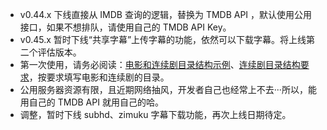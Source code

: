 - v0.44.x 下线直接从 IMDB 查询的逻辑，替换为 TMDB API ，默认使用公用接口，如果不想排队，请使用自己的 TMDB API Key。
- v0.45.x 暂时下线“共享字幕”上传字幕的功能，依然可以下载字幕。将上线第二个评估版本。
- 第一次使用，请务必阅读：[电影和连续剧目录结构示例](https://github.com/ChineseSubFinder/ChineseSubFinder/blob/docs/DesignFile/电影和连续剧目录结构示例.md)、[连续剧目录结构要求](https://github.com/allanpk716/ChineseSubFinder/blob/docs/DesignFile/连续剧目录结构要求.md)，按要求填写电影和连续剧的目录。
- 公用服务器资源有限，且近期网络抽风，开发者自己也经常上不去···所以，能用自己的 TMDB API 就用自己的哈。
- 调整，暂时下线 subhd、zimuku 字幕下载功能，再次上线日期待定。
